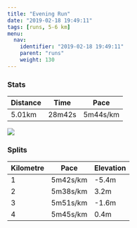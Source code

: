 ```yaml
---
title: "Evening Run"
date: "2019-02-18 19:49:11"
tags: [runs, 5-6 km]
menu:
  nav:
    identifier: "2019-02-18 19:49:11"
    parent: "runs"
    weight: 130
---
```


### Stats

| Distance | Time | Pace |
|----------|------|------|
|5.01km|28m42s|5m44s/km|

<img src='https://maps.googleapis.com/maps/api/staticmap?maptype=roadmap&path=enc:owjeI~hyLTuCaAsAlAp@z@fOnDbInEbG|EbAvKpShFzQzFje@u@qA|@bOwAxl@hCiTgBsg@l@dBiGqd@cHgWkJ_PyDU}EyGyCiM?kE{CuG`@nD&key=AIzaSyAfqMeaZ1CCJFGP5cWud__oZnT_Pybg-1M&size=800x800&markers=color:yellow|label:S|53.47208,-2.26464&markers=color:green|label:F|53.47213999999999,-2.2641799999999996'>

### Splits

| Kilometre | Pace | Elevation |
|------|------|-----------|
|1|5m42s/km|-5.4m|
|2|5m38s/km|3.2m|
|3|5m51s/km|-1.6m|
|4|5m45s/km|0.4m|
